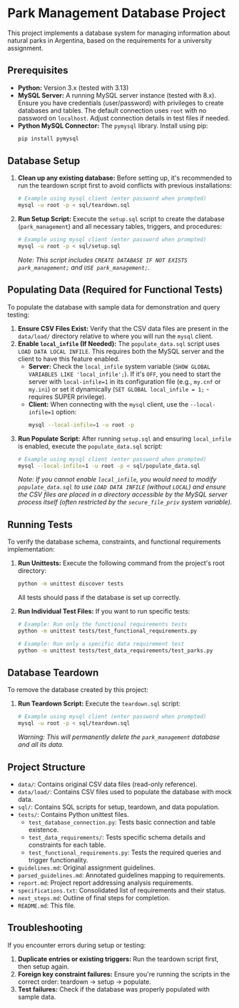 # Park Management Database Project

This project implements a database system for managing information about natural parks in Argentina, based on the requirements for a university assignment.

## Prerequisites

*   **Python:** Version 3.x (tested with 3.13)
*   **MySQL Server:** A running MySQL server instance (tested with 8.x). Ensure you have credentials (user/password) with privileges to create databases and tables. The default connection uses `root` with no password on `localhost`. Adjust connection details in test files if needed.
*   **Python MySQL Connector:** The `pymysql` library. Install using pip:
    ```bash
    pip install pymysql
    ```

## Database Setup

1.  **Clean up any existing database:** Before setting up, it's recommended to run the teardown script first to avoid conflicts with previous installations:
    ```bash
    # Example using mysql client (enter password when prompted)
    mysql -u root -p < sql/teardown.sql
    ```

2.  **Run Setup Script:** Execute the `setup.sql` script to create the database (`park_management`) and all necessary tables, triggers, and procedures:
    ```bash
    # Example using mysql client (enter password when prompted)
    mysql -u root -p < sql/setup.sql
    ```
    *Note: This script includes `CREATE DATABASE IF NOT EXISTS park_management;` and `USE park_management;`.*

## Populating Data (Required for Functional Tests)

To populate the database with sample data for demonstration and query testing:

1.  **Ensure CSV Files Exist:** Verify that the CSV data files are present in the `data/load/` directory relative to where you will run the `mysql` client.
2.  **Enable `local_infile` (If Needed):** The `populate_data.sql` script uses `LOAD DATA LOCAL INFILE`. This requires both the MySQL server and the client to have this feature enabled.
    *   **Server:** Check the `local_infile` system variable (`SHOW GLOBAL VARIABLES LIKE 'local_infile';`). If it's `OFF`, you need to start the server with `local-infile=1` in its configuration file (e.g., `my.cnf` or `my.ini`) or set it dynamically (`SET GLOBAL local_infile = 1;` - requires SUPER privilege).
    *   **Client:** When connecting with the `mysql` client, use the `--local-infile=1` option:
        ```bash
        mysql --local-infile=1 -u root -p
        ```
3.  **Run Populate Script:** After running `setup.sql` and ensuring `local_infile` is enabled, execute the `populate_data.sql` script:
    ```bash
    # Example using mysql client (enter password when prompted)
    mysql --local-infile=1 -u root -p < sql/populate_data.sql
    ```
    *Note: If you cannot enable `local_infile`, you would need to modify `populate_data.sql` to use `LOAD DATA INFILE` (without `LOCAL`) and ensure the CSV files are placed in a directory accessible by the MySQL server process itself (often restricted by the `secure_file_priv` system variable).*

## Running Tests

To verify the database schema, constraints, and functional requirements implementation:

1.  **Run Unittests:** Execute the following command from the project's root directory:
    ```bash
    python -m unittest discover tests
    ```
    All tests should pass if the database is set up correctly.

2.  **Run Individual Test Files:** If you want to run specific tests:
    ```bash
    # Example: Run only the functional requirements tests
    python -m unittest tests/test_functional_requirements.py
    
    # Example: Run only a specific data requirement test
    python -m unittest tests/test_data_requirements/test_parks.py
    ```

## Database Teardown

To remove the database created by this project:

1.  **Run Teardown Script:** Execute the `teardown.sql` script:
    ```bash
    # Example using mysql client (enter password when prompted)
    mysql -u root -p < sql/teardown.sql
    ```
    *Warning: This will permanently delete the `park_management` database and all its data.*

## Project Structure

*   `data/`: Contains original CSV data files (read-only reference).
*   `data/load/`: Contains CSV files used to populate the database with mock data.
*   `sql/`: Contains SQL scripts for setup, teardown, and data population.
*   `tests/`: Contains Python unittest files.
    *   `test_database_connection.py`: Tests basic connection and table existence.
    *   `test_data_requirements/`: Tests specific schema details and constraints for each table.
    *   `test_functional_requirements.py`: Tests the required queries and trigger functionality.
*   `guidelines.md`: Original assignment guidelines.
*   `parsed_guidelines.md`: Annotated guidelines mapping to requirements.
*   `report.md`: Project report addressing analysis requirements.
*   `specifications.txt`: Consolidated list of requirements and their status.
*   `next_steps.md`: Outline of final steps for completion.
*   `README.md`: This file.

## Troubleshooting

If you encounter errors during setup or testing:

1. **Duplicate entries or existing triggers:** Run the teardown script first, then setup again.
2. **Foreign key constraint failures:** Ensure you're running the scripts in the correct order: teardown → setup → populate.
3. **Test failures:** Check if the database was properly populated with sample data.
